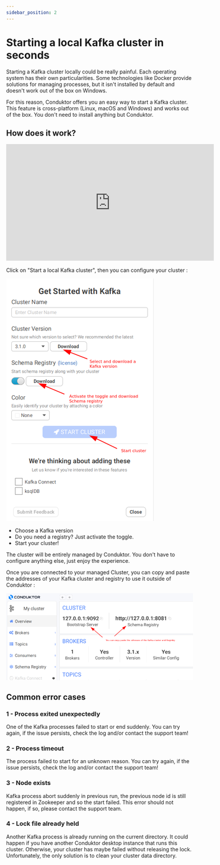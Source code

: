 ```yaml
---
sidebar_position: 2
---
```


# Starting a local Kafka cluster in seconds

Starting a Kafka cluster locally could be really painful. Each operating system has their own particularities. Some technologies like Docker provide solutions for managing processes, but it isn't installed by default and doesn't work out of the box on Windows.

For this reason, Conduktor offers you an easy way to start a Kafka cluster. This feature is cross-platform (Linux, macOS and Windows) and works out of the box. You don't need to install anything but Conduktor.

## How does it work?

<iframe width="560" height="315" src="https://www.youtube.com/embed/CHyl5jPVqV4" title="YouTube video player" frameborder="0" allow="accelerometer; autoplay; clipboard-write; encrypted-media; gyroscope; picture-in-picture" allowfullscreen></iframe>

Click on "Start a local Kafka cluster", then you can configure your cluster :

![](../assets/2022-03-09_17-39.png)

- Choose a Kafka version&#x20;
- Do you need a registry? Just activate the toggle.&#x20;
- Start your cluster!

The cluster will be entirely managed by Conduktor. You don't have to configure anything else, just enjoy the experience.

Once you are connected to your managed Cluster, you can copy and paste the addresses of your Kafka cluster and registry to use it outside of Conduktor :&#x20;

![](<../assets/image (53) (1).png>)

## Common error cases

### 1 - Process exited unexpectedly

One of the Kafka processes failed to start or end suddenly. You can try again, if the issue persists, check the log and/or contact the support team!

### 2 - Process timeout

The process failed to start for an unknown reason. You can try again, if the issue persists, check the log and/or contact the support team!

### 3 - Node exists

Kafka process abort suddenly in previous run, the previous node id is still registered in Zookeeper and so the start failed. This error should not happen, if so, please contact the support team.

### 4 - Lock file already held

Another Kafka process is already running on the current directory. It could happen if you have another Conduktor desktop instance that runs this cluster. Otherwise, your cluster has maybe failed without releasing the lock. Unfortunately, the only solution is to clean your cluster data directory.
